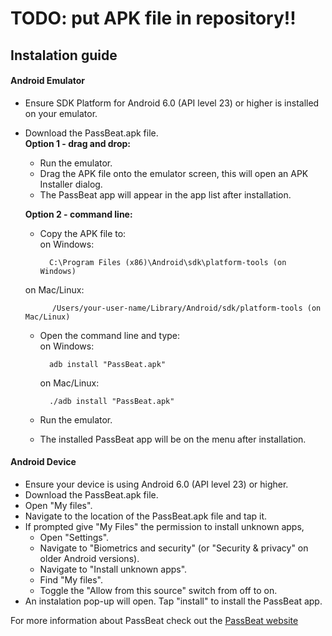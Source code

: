 # TODO: put APK file in repository!!


## Instalation guide

#### Android Emulator
- Ensure SDK Platform for Android 6.0 (API level 23) or higher is installed on your emulator.
- Download the PassBeat.apk file.  
    **Option 1 - drag and drop:**  
    - Run the emulator.  
    - Drag the APK file onto the emulator screen, this will open an APK Installer dialog.  
    - The PassBeat app will appear in the app list after installation.
 
    **Option 2 - command line:**  
    - Copy the APK file to:  
        on Windows:

            C:\Program Files (x86)\Android\sdk\platform-tools (on Windows)
    
	on Mac/Linux:
        
            /Users/your-user-name/Library/Android/sdk/platform-tools (on Mac/Linux)
    - Open the command line and type:  
    	on Windows:

     		adb install "PassBeat.apk"
 		
    	on Mac/Linux:
	
    		./adb install "PassBeat.apk"
		
    - Run the emulator.
    - The installed PassBeat app will be on the menu after installation.


#### Android Device
- Ensure your device is using Android 6.0 (API level 23) or higher.
- Download the PassBeat.apk file.
- Open "My files".
- Navigate to the location of the PassBeat.apk file and tap it.
- If prompted give "My Files" the permission to install unknown apps,  
	- Open "Settings".  
	- Navigate to "Biometrics and security" (or "Security & privacy" on older Android versions).  
	- Navigate to "Install unknown apps".  
	- Find "My files".  
	- Toggle the "Allow from this source" switch from off to on.  
- An instalation pop-up will open. Tap "install" to install the PassBeat app.

For more information about PassBeat check out the [PassBeat website](https://oskgro.github.io/)
